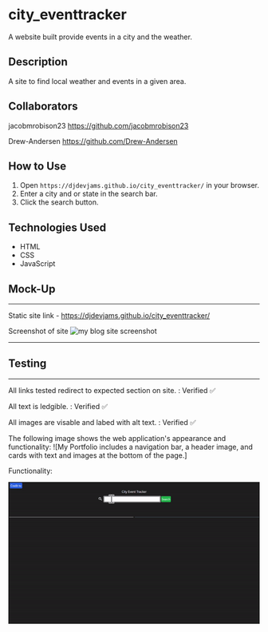 # city_eventtracker
A website built provide events in a city and the weather.

## Description
A site to find local weather and events in a given area. 

## Collaborators
jacobmrobison23 https://github.com/jacobmrobison23

Drew-Andersen https://github.com/Drew-Andersen

## How to Use
1. Open `https://djdevjams.github.io/city_eventtracker/` in your browser.
2. Enter a city and or state in the search bar.
3. Click the search button.


## Technologies Used
- HTML
- CSS
- JavaScript



## Mock-Up

----

Static site link - https://djdevjams.github.io/city_eventtracker/

Screenshot of site
<img src="./assets/images/djdevjams.github.io_city_eventtracker.phg" alt="my blog site screenshot">

----


## Testing
---
All links tested redirect to expected section on site. : Verified ✅

All text is ledgible. : Verified ✅
>
All images are visable and labed with alt text. : Verified ✅

The following image shows the web application's appearance and functionality:
![My Portfolio includes a navigation bar, a header image, and cards with text and images at the bottom of the page.]

Functionality:

<img src="./assets/images/city_eventtracker.gif" alt="function test for site">